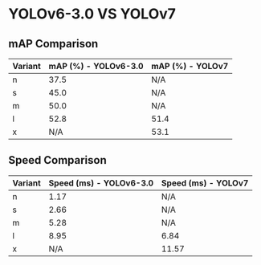---
---
# YOLOv6-3.0 VS YOLOv7

## mAP Comparison

| Variant | mAP (%) - YOLOv6-3.0 | mAP (%) - YOLOv7 |
|---------|--------------------|--------------------|
| n | 37.5 | N/A |
| s | 45.0 | N/A |
| m | 50.0 | N/A |
| l | 52.8 | 51.4 |
| x | N/A | 53.1 |

## Speed Comparison

| Variant | Speed (ms) - YOLOv6-3.0 | Speed (ms) - YOLOv7 |
|---------|-----------------------|-----------------------|
| n | 1.17 | N/A |
| s | 2.66 | N/A |
| m | 5.28 | N/A |
| l | 8.95 | 6.84 |
| x | N/A | 11.57 |

